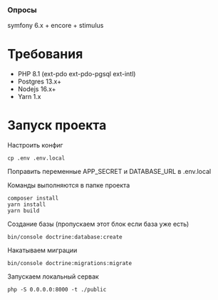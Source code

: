 ### Опросы

symfony 6.x + encore + stimulus

# Требования

* PHP 8.1 (ext-pdo ext-pdo-pgsql ext-intl)
* Postgres 13.x+
* Nodejs 16.x+
* Yarn 1.x

# Запуск проекта
Настроить конфиг
```shell
cp .env .env.local
```
Поправить переменные APP_SECRET и DATABASE_URL в .env.local


Команды выполняются в папке проекта

```shell
composer install
yarn install
yarn build
```

Создание базы (пропускаем этот блок если база уже есть)
```shell
bin/console doctrine:database:create
```
Накатываем миграции
```shell
bin/console doctrine:migrations:migrate
```
Запускаем локальный сервак
```shell
php -S 0.0.0.0:8000 -t ./public
```